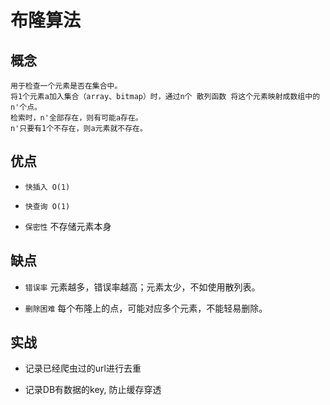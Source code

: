 # 布隆算法

## 概念

    用于检查一个元素是否在集合中。
    将1个元素a加入集合（array、bitmap）时，通过n个 散列函数 将这个元素映射成数组中的n'个点。
    检索时，n'全部存在，则有可能a存在。
    n'只要有1个不存在，则a元素就不存在。

## 优点

- `快插入 O(1)`

- `快查询 O(1)`

- `保密性` 不存储元素本身

## 缺点

- `错误率` 元素越多，错误率越高；元素太少，不如使用散列表。

- `删除困难` 每个布隆上的点，可能对应多个元素，不能轻易删除。

## 实战

- 记录已经爬虫过的url进行去重

- 记录DB有数据的key, 防止缓存穿透
